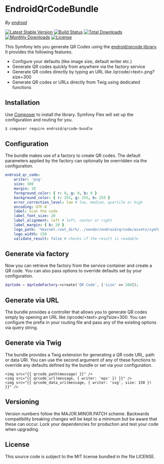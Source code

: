 EndroidQrCodeBundle
===================

*By [endroid](http://endroid.nl/)*

[![Latest Stable Version](http://img.shields.io/packagist/v/endroid/qrcode-bundle.svg)](https://packagist.org/packages/endroid/qrcode-bundle)
[![Build Status](http://img.shields.io/travis/endroid/EndroidQrCodeBundle.svg)](http://travis-ci.org/endroid/EndroidQrCodeBundle)
[![Total Downloads](http://img.shields.io/packagist/dt/endroid/qrcode-bundle.svg)](https://packagist.org/packages/endroid/qrcode-bundle)
[![Monthly Downloads](http://img.shields.io/packagist/dm/endroid/qrcode-bundle.svg)](https://packagist.org/packages/endroid/qrcode-bundle)
[![License](http://img.shields.io/packagist/l/endroid/qrcode-bundle.svg)](https://packagist.org/packages/endroid/qrcode-bundle)

This Symfony lets you generate QR Codes using the [endroid/qrcode library](https://github.com/endroid/QrCode).
It provides the following features.

* Configure your defaults (like image size, default writer etc.)
* Generate QR codes quickly from anywhere via the factory service
* Generate QR codes directly by typing an URL like /qrcode/\<text>.png?size=300
* Generate QR codes or URLs directly from Twig using dedicated functions

## Installation

Use [Composer](https://getcomposer.org/) to install the library. Symfony Flex
will set up the configuration and routing for you.

``` bash
$ composer require endroid/qrcode-bundle
```

## Configuration

The bundle makes use of a factory to create QR codes. The default parameters
applied by the factory can optionally be overridden via the configuration.

```yaml
endroid_qr_code:
    writer: 'png'
    size: 300
    margin: 10
    foreground_color: { r: 0, g: 0, b: 0 }
    background_color: { r: 255, g: 255, b: 255 }
    error_correction_level: low # low, medium, quartile or high
    encoding: UTF-8
    label: Scan the code
    label_font_size: 20
    label_alignment: left # left, center or right
    label_margin: { b: 20 }
    logo_path: '%kernel.root_dir%/../vendor/endroid/qrcode/assets/symfony.png'
    logo_width: 150
    validate_result: false # checks if the result is readable
```

## Generate via factory

Now you can retrieve the factory from the service container and create a QR
code. You can also pass options to override defaults set by your configuration.

```php
$qrCode = $qrCodeFactory->create('QR Code', ['size' => 200]);
```

## Generate via URL

The bundle provides a controller that allows you to generate QR codes simply
by opening an URL like /qrcode/\<text>.png?size=300. You can configure the
prefix in your routing file and pass any of the existing options via query string.

## Generate via Twig

The bundle provides a Twig extension for generating a QR code URL, path or data
URI. You can use the second argument of any of these functions to override any
defaults defined by the bundle or set via your configuration.

``` twig
<img src="{{ qrcode_path(message) }}" />
<img src="{{ qrcode_url(message, { writer: 'eps' }) }}" />
<img src="{{ qrcode_data_uri(message, { writer: 'svg', size: 150 }) }}" />
```

## Versioning

Version numbers follow the MAJOR.MINOR.PATCH scheme. Backwards compatibility
breaking changes will be kept to a minimum but be aware that these can occur.
Lock your dependencies for production and test your code when upgrading.

## License

This source code is subject to the MIT license bundled in the file LICENSE.